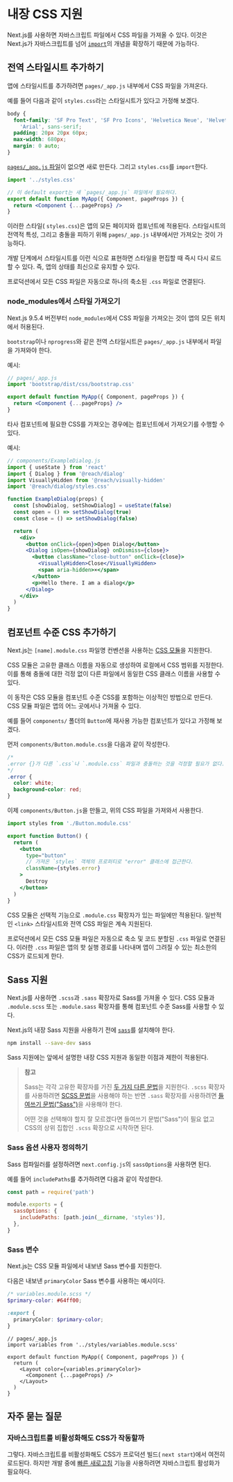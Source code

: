 # 내장 CSS 지원

Next.js를 사용하면 자바스크립트 파일에서 CSS 파일을 가져올 수 있다. 이것은 Next.js가 자바스크립트를 넘어 [`import`](https://developer.mozilla.org/en-US/docs/Web/JavaScript/Reference/Statements/import)의 개념을 확장하기 때문에 가능하다.

## 전역 스타일시트 추가하기

앱에 스타일시트를 추가하려면 `pages/_app.js` 내부에서 CSS 파일을 가져온다.

예를 들어 다음과 같이 `styles.css`라는 스타일시트가 있다고 가정해 보겠다.

```css
body {
  font-family: 'SF Pro Text', 'SF Pro Icons', 'Helvetica Neue', 'Helvetica',
    'Arial', sans-serif;
  padding: 20px 20px 60px;
  max-width: 680px;
  margin: 0 auto;
}
```

[`pages/_app.js` 파일](https://nextjs.org/docs/advanced-features/custom-app)이 없으면 새로 만든다. 그리고 `styles.css`를 `import`한다.

```jsx
import '../styles.css'

// 이 default export는 새 `pages/_app.js` 파일에서 필요하다.
export default function MyApp({ Component, pageProps }) {
  return <Component {...pageProps} />
}
```

이러한 스타일( `styles.css`)은 앱의 모든 페이지와 컴포넌트에 적용된다. 스타일시트의 전역적 특성, 그리고 충돌을 피하기 위해 `pages/_app.js` 내부에서만 가져오는 것이 가능하다.

개발 단계에서 스타일시트를 이런 식으로 표현하면 스타일을 편집할 때 즉시 다시 로드할 수 있다. 즉, 앱의 상태를 최신으로 유지할 수 있다.

프로덕션에서 모든 CSS 파일은 자동으로 하나의 축소된 `.css` 파일로 연결된다.

### node_modules에서 스타일 가져오기

Next.js 9.5.4 버전부터 `node_modules`에서 CSS 파일을 가져오는 것이 앱의 모든 위치에서 허용된다.

`bootstrap`이나 `nprogress`와 같은 전역 스타일시트은 `pages/_app.js` 내부에서 파일을 가져와야 한다.

예시:

```jsx
// pages/_app.js
import 'bootstrap/dist/css/bootstrap.css'

export default function MyApp({ Component, pageProps }) {
  return <Component {...pageProps} />
}
```

타사 컴포넌트에 필요한 CSS를 가져오는 경우에는 컴포넌트에서 가져오기를 수행할 수 있다.

예시:

```jsx
// components/ExampleDialog.js
import { useState } from 'react'
import { Dialog } from '@reach/dialog'
import VisuallyHidden from '@reach/visually-hidden'
import '@reach/dialog/styles.css'

function ExampleDialog(props) {
  const [showDialog, setShowDialog] = useState(false)
  const open = () => setShowDialog(true)
  const close = () => setShowDialog(false)

  return (
    <div>
      <button onClick={open}>Open Dialog</button>
      <Dialog isOpen={showDialog} onDismiss={close}>
        <button className="close-button" onClick={close}>
          <VisuallyHidden>Close</VisuallyHidden>
          <span aria-hidden>×</span>
        </button>
        <p>Hello there. I am a dialog</p>
      </Dialog>
    </div>
  )
}
```

## 컴포넌트 수준 CSS 추가하기

Next.js는 `[name].module.css` 파일명 컨벤션을 사용하는 [CSS 모듈](https://github.com/css-modules/css-modules)을 지원한다.

CSS 모듈은 고유한 클래스 이름을 자동으로 생성하여 로컬에서 CSS 범위를 지정한다. 이를 통해 충돌에 대한 걱정 없이 다른 파일에서 동일한 CSS 클래스 이름을 사용할 수 있다.

이 동작은 CSS 모듈을 컴포넌트 수준 CSS를 포함하는 이상적인 방법으로 만든다. CSS 모듈 파일은 앱의 어느 곳에서나 가져올 수 있다.

예를 들어 `components/` 폴더의 `Button`에 재사용 가능한 컴포넌트가 있다고 가정해 보겠다.

먼저 `components/Button.module.css`을 다음과 같이 작성한다.

```css
/*
.error {}가 다른 `.css`나 `.module.css` 파일과 충돌하는 것을 걱정할 필요가 없다.
*/
.error {
  color: white;
  background-color: red;
}
```

이제 `components/Button.js`을 만들고, 위의 CSS 파일을 가져와서 사용한다.

```jsx
import styles from './Button.module.css'

export function Button() {
  return (
    <button
      type="button"
      // 가져온 `styles` 객체의 프로퍼티로 "error" 클래스에 접근한다.
      className={styles.error}
    >
      Destroy
    </button>
  )
}
```

CSS 모듈은 선택적 기능으로 `.module.css` 확장자가 있는 파일에만 적용된다. 일반적인 `<link>` 스타일시트와 전역 CSS 파일은 계속 지원된다.

프로덕션에서 모든 CSS 모듈 파일은 자동으로 축소 및 코드 분할된 `.css` 파일로 연결된다. 이러한 `.css` 파일은 앱의 핫 실행 경로를 나타내며 앱이 그려질 수 있는 최소한의 CSS가 로드되게 한다.

## Sass 지원

Next.js를 사용하면 `.scss`과 `.sass` 확장자로 Sass를 가져올 수 있다. CSS 모듈과 `.module.scss` 또는 `.module.sass` 확장자를 통해 컴포넌트 수준 Sass를 사용할 수 있다.

Next.js의 내장 Sass 지원을 사용하기 전에 [`sass`](https://github.com/sass/sass)를 설치해야 한다.

```bash
npm install --save-dev sass
```

Sass 지원에는 앞에서 설명한 내장 CSS 지원과 동일한 이점과 제한이 적용된다.

> **참고**
>
> Sass는 각각 고유한 확장자를 가진 [두 가지 다른 문법](https://sass-lang.com/documentation/syntax)을 지원한다. `.scss` 확장자를 사용하려면 [SCSS 문법](https://sass-lang.com/documentation/syntax#scss)을 사용해야 하는 반면 `.sass` 확장자를 사용하려면 [들여쓰기 문법("Sass")](https://sass-lang.com/documentation/syntax#the-indented-syntax)을 사용해야 한다.
>
> 어떤 것을 선택해야 할지 잘 모르겠다면 들여쓰기 문법("Sass")이 필요 없고 CSS의 상위 집합인 `.scss` 확장으로 시작하면 된다.

### Sass 옵션 사용자 정의하기

Sass 컴파일러를 설정하려면 `next.config.js`의 `sassOptions`을 사용하면 된다.

예를 들어 `includePaths`를 추가하려면 다음과 같이 작성한다.

```js
const path = require('path')

module.exports = {
  sassOptions: {
    includePaths: [path.join(__dirname, 'styles')],
  },
}
```

### Sass 변수

Next.js는 CSS 모듈 파일에서 내보낸 Sass 변수를 지원한다.

다음은 내보낸 `primaryColor` Sass 변수를 사용하는 예시이다.

```scss
/* variables.module.scss */
$primary-color: #64ff00;

:export {
  primaryColor: $primary-color;
}
```

```tsx
// pages/_app.js
import variables from '../styles/variables.module.scss'

export default function MyApp({ Component, pageProps }) {
  return (
    <Layout color={variables.primaryColor}>
      <Component {...pageProps} />
    </Layout>
  )
}
```

## 자주 묻는 질문

### 자바스크립트를 비활성화해도 CSS가 작동할까

그렇다. 자바스크립트를 비활성화해도 CSS가 프로덕션 빌드( `next start`)에서 여전히 로드된다. 하지만 개발 중에 [빠른 새로고침](https://nextjs.org/blog/next-9-4#fast-refresh) 기능을 사용하려면 자바스크립트 활성화가 필요하다.

